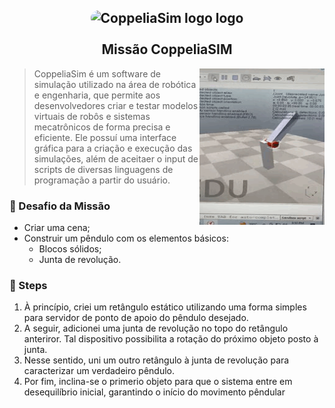 <h2 align="center">
    <img src="https://avatars2.githubusercontent.com/u/29758034?s=400&v=4" alt="CoppeliaSim logo logo" height="200" width="200" style="border-radius:15px"></br>
    <br> Missão CoppeliaSIM </br>
</h2>
 
<img width="200px" height="250pc" src="./projeto.gif" align=right></igm>

>CoppeliaSim é um software de simulação utilizado na área de robótica e engenharia, que permite aos desenvolvedores criar e testar modelos virtuais de robôs e sistemas mecatrônicos de forma precisa e eficiente. Ele possuí uma interface gráfica para a criação e execução das simulações, além de aceitaer o input de scripts de diversas linguagens de programação a partir do usuário.




### 🎯 Desafio da Missão
- Criar uma cena;
- Construir um pêndulo com os elementos básicos:
    - Blocos sólidos;
    - Junta de revolução.

### 📒 Steps
1. À princípio, criei um retângulo estático utilizando uma forma simples para servidor de ponto de apoio do pêndulo desejado.
2. A seguir, adicionei uma junta de revolução no topo do retângulo anteriror. Tal dispositivo possibilita a rotação do próximo objeto posto à junta.
3. Nesse sentido, uni um outro retângulo à junta de revolução para caracterizar um verdadeiro pêndulo. 
4. Por fim, inclina-se o primerio objeto para que o sistema entre em desequilíbrio inicial, garantindo o início do movimento pêndular
